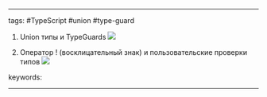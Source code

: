 ____

tags: #TypeScript #union #type-guard 


1. Union типы и TypeGuards
![](https://www.youtube.com/watch?v=P2Ny05sAYoY)

2. Оператор ! (восклицательный знак) и пользовательские проверки типов
![](https://www.youtube.com/watch?v=bO1R4SnE8r8)


keywords:

_____

